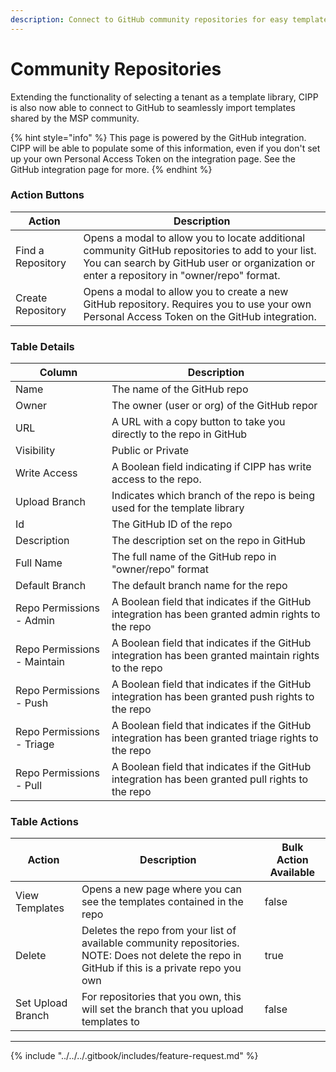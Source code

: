 ```yaml
---
description: Connect to GitHub community repositories for easy template creation!
---
```


# Community Repositories

Extending the functionality of selecting a tenant as a template library, CIPP is also now able to connect to GitHub to seamlessly import templates shared by the MSP community.

{% hint style="info" %}
This page is powered by the GitHub integration. CIPP will be able to populate some of this information, even if you don't set up your own Personal Access Token on the integration page. See the GitHub integration page for more.
{% endhint %}

### Action Buttons

| Action            | Description                                                                                                                                                                                    |
| ----------------- | ---------------------------------------------------------------------------------------------------------------------------------------------------------------------------------------------- |
| Find a Repository | Opens a modal to allow you to locate additional community GitHub repositories to add to your list. You can search by GitHub user or organization or enter a repository in "owner/repo" format. |
| Create Repository | Opens a modal to allow you to create a new GitHub repository. Requires you to use your own Personal Access Token on the GitHub integration.                                                    |

### Table Details

| Column                      | Description                                                                                           |
| --------------------------- | ----------------------------------------------------------------------------------------------------- |
| Name                        | The name of the GitHub repo                                                                           |
| Owner                       | The owner (user or org) of the GitHub repor                                                           |
| URL                         | A URL with a copy button to take you directly to the repo in GitHub                                   |
| Visibility                  | Public or Private                                                                                     |
| Write Access                | A Boolean field indicating if CIPP has write access to the repo.                                      |
| Upload Branch               | Indicates which branch of the repo is being used for the template library                             |
| Id                          | The GitHub ID of the repo                                                                             |
| Description                 | The description set on the repo in GitHub                                                             |
| Full Name                   | The full name of the GitHub repo in "owner/repo" format                                               |
| Default Branch              | The default branch name for the repo                                                                  |
| Repo Permissions - Admin    | A Boolean field that indicates if the GitHub integration has been granted admin rights to the repo    |
| Repo Permissions - Maintain | A Boolean field that indicates if the GitHub integration has been granted maintain rights to the repo |
| Repo Permissions - Push     | A Boolean field that indicates if the GitHub integration has been granted push rights to the repo     |
| Repo Permissions - Triage   | A Boolean field that indicates if the GitHub integration has been granted triage rights to the repo   |
| Repo Permissions - Pull     | A Boolean field that indicates if the GitHub integration has been granted pull rights to the repo     |

### Table Actions

<table><thead><tr><th>Action</th><th>Description</th><th data-type="checkbox">Bulk Action Available</th></tr></thead><tbody><tr><td>View Templates</td><td>Opens a new page where you can see the templates contained in the repo</td><td>false</td></tr><tr><td>Delete</td><td>Deletes the repo from your list of available community repositories. NOTE: Does not delete the repo in GitHub if this is a private repo you own</td><td>true</td></tr><tr><td>Set Upload Branch</td><td>For repositories that you own, this will set the branch that you upload templates to</td><td>false</td></tr></tbody></table>

***

{% include "../../../.gitbook/includes/feature-request.md" %}
